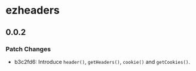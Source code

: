 # ezheaders

## 0.0.2

### Patch Changes

- b3c2fd6: Introduce `header()`, `getHeaders()`, `cookie()` and `getCookies()`.
